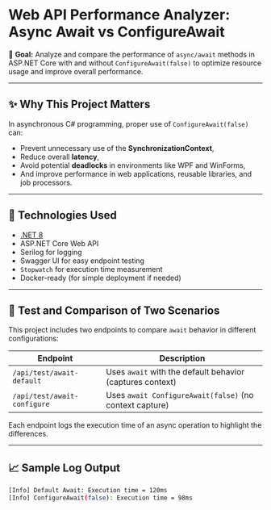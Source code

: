 ﻿# Web API Performance Analyzer: Async Await vs ConfigureAwait

📌 **Goal:** Analyze and compare the performance of `async/await` methods in ASP.NET Core with and without `ConfigureAwait(false)` to optimize resource usage and improve overall performance.

---

## ✨ Why This Project Matters

In asynchronous C# programming, proper use of `ConfigureAwait(false)` can:

- Prevent unnecessary use of the **SynchronizationContext**,
- Reduce overall **latency**,
- Avoid potential **deadlocks** in environments like WPF and WinForms,
- And improve performance in web applications, reusable libraries, and job processors.

---

## 🔧 Technologies Used

- [.NET 8](https://dotnet.microsoft.com/)
- ASP.NET Core Web API
- Serilog for logging
- Swagger UI for easy endpoint testing
- `Stopwatch` for execution time measurement
- Docker-ready (for simple deployment if needed)

---

## 🧪 Test and Comparison of Two Scenarios

This project includes two endpoints to compare `await` behavior in different configurations:

| Endpoint                    | Description |
|----------------------------|-------------|
| `/api/test/await-default`   | Uses `await` with the default behavior (captures context) |
| `/api/test/await-configure` | Uses `await ConfigureAwait(false)` (no context capture) |

Each endpoint logs the execution time of an async operation to highlight the differences.

---

## 📈 Sample Log Output

```bash
[Info] Default Await: Execution time = 120ms  
[Info] ConfigureAwait(false): Execution time = 98ms
